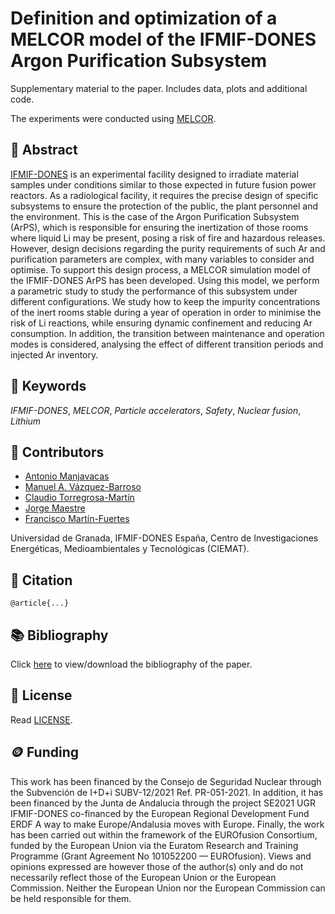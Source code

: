 # Definition and optimization of a MELCOR model of the IFMIF-DONES Argon Purification Subsystem

Supplementary material to the paper. Includes data, plots and additional code.

The experiments were conducted using [MELCOR](https://www.sandia.gov/MELCOR/).

## 📖 Abstract

[IFMIF-DONES](https://ifmif-dones.es/) is an experimental facility designed to irradiate material samples under conditions similar to those expected in future fusion power reactors. As a radiological facility, it requires the precise design of specific subsystems to ensure the protection of the public, the plant personnel and the environment. This is the case of the Argon Purification Subsystem (ArPS), which is responsible for ensuring the inertization of those rooms where liquid Li may be present, posing a risk of fire and hazardous releases. However, design decisions regarding the purity requirements of such Ar and purification parameters are complex, with many variables to consider and optimise. To support this design process, a MELCOR simulation model of the IFMIF-DONES ArPS has been developed. Using this model, we perform a parametric study to study the performance of this subsystem under different configurations. We study how to keep the impurity concentrations of the inert rooms stable during a year of operation in order to minimise the risk of Li reactions, while ensuring dynamic confinement and reducing Ar consumption. In addition, the transition between maintenance and operation modes is considered, analysing the effect of different transition periods and injected Ar inventory.

## 🔑 Keywords

*IFMIF-DONES*, *MELCOR*, *Particle accelerators*, *Safety*, *Nuclear fusion*, *Lithium*

## 👥 Contributors

* [Antonio Manjavacas](mailto:manjavacas@ugr.es)
* [Manuel A. Vázquez-Barroso](mailto:manvazbar@ugr.es)
* [Claudio Torregrosa-Martín](mailto:claudio.torregrosa@ifmif-dones.es)
* [Jorge Maestre](mailto:jorge.maestre@ifmif-dones.es)
* [Francisco Martín-Fuertes](mailto:francisco.martin-fuertes@ciemat.es)

Universidad de Granada, IFMIF-DONES España, Centro de Investigaciones Energéticas, Medioambientales y Tecnológicas (CIEMAT).

## 📝 Citation

```
@article{...}
```

## 📚 Bibliography

Click [here](bibliography.bib) to view/download the bibliography of the paper.

## 📄 License

Read [LICENSE](./LICENSE).

## 🪙 Funding

This work has been financed by the Consejo de Seguridad Nuclear through the Subvención de I+D+i SUBV-12/2021 Ref. PR-051-2021. In addition, it has been financed by the Junta de Andalucia through the project SE2021 UGR IFMIF-DONES co-financed by the European Regional Development Fund ERDF A way to make Europe/Andalusia moves with Europe. Finally, the work has been carried out within the framework of the EUROfusion Consortium, funded by the European Union via the Euratom Research and Training Programme (Grant Agreement No 101052200 — EUROfusion). Views and opinions expressed are however those of the author(s) only and do not necessarily reflect those of the European Union or the European Commission. Neither the European Union nor the European Commission can be held responsible for them. 
